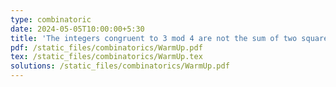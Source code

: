 ```yaml
---
type: combinatoric
date: 2024-05-05T10:00:00+5:30
title: 'The integers congruent to 3 mod 4 are not the sum of two squares'
pdf: /static_files/combinatorics/WarmUp.pdf
tex: /static_files/combinatorics/WarmUp.tex
solutions: /static_files/combinatorics/WarmUp.pdf
---
```

